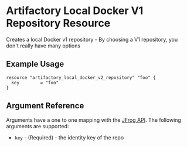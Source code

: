 # Artifactory Local Docker V1 Repository Resource
Creates a local Docker v1 repository - By choosing a V1 repository, you don't really have many options 

## Example Usage

```hcl
resource "artifactory_local_docker_v2_repository" "foo" {
  key 	     = "foo"
}
```

## Argument Reference

Arguments have a one to one mapping with the [JFrog API](https://www.jfrog.com/confluence/display/RTF/Repository+Configuration+JSON). The following arguments are supported:

* `key` - (Required) - the identity key of the repo
